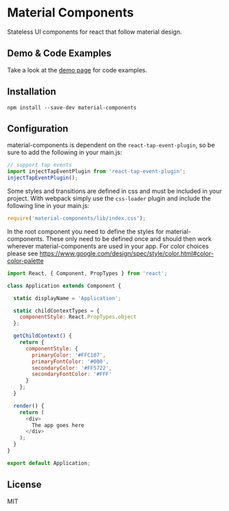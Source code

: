 Material Components
===================

Stateless UI components for react that follow material design.

Demo & Code Examples
----

Take a look at the [demo page](http://garth.github.io/material-components/demo) for code examples.

Installation
------------

```
npm install --save-dev material-components
```

Configuration
-------------

material-components is dependent on the `react-tap-event-plugin`, so be sure to add the following in your main.js:

```js
// support tap events
import injectTapEventPlugin from 'react-tap-event-plugin';
injectTapEventPlugin();
```

Some styles and transitions are defined in css and must be included in your project. With webpack simply use the `css-loader` plugin and include the following line in your main.js:

```js
require('material-components/lib/index.css');
```

In the root component you need to define the styles for material-components. These only need to be defined once and should then work wherever material-components are used in your app. For color choices please see https://www.google.com/design/spec/style/color.html#color-color-palette

```js
import React, { Component, PropTypes } from 'react';

class Application extends Component {

  static displayName = 'Application';

  static childContextTypes = {
    componentStyle: React.PropTypes.object
  };

  getChildContext() {
    return {
      componentStyle: {
        primaryColor: '#FFC107',
        primaryFontColor: '#000',
        secondaryColor: '#FF5722',
        secondaryFontColor: '#FFF'
      }
    };
  }

  render() {
    return (
      <div>
        The app goes here
      </div>
    );
  }
}

export default Application;
```

License
-------

MIT
